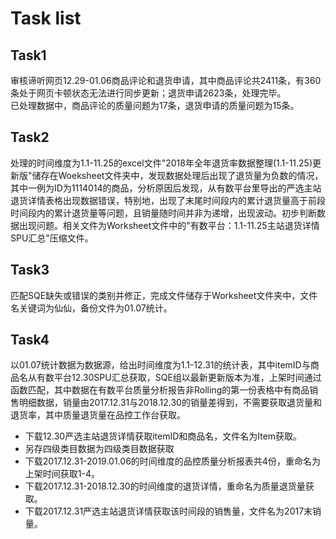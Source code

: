 # Task list
## Task1
审核谛听网页12.29-01.06商品评论和退货申请，其中商品评论共2411条，有360条处于网页卡顿状态无法进行同步更新；退货申请2623条，处理完毕。<br>
已处理数据中，商品评论的质量问题为17条，退货申请的质量问题为15条。
## Task2
处理的时间维度为1.1-11.25的excel文件"2018年全年退货率数据整理(1.1-11.25)更新版"储存在Woeksheet文件夹中，发现数据处理后出现了退货量为负数的情况，其中一例为ID为1114014的商品，分析原因后发现，从有数平台里导出的严选主站退货详情表格出现数据错误，特别地，出现了末尾时间段内的累计退货量高于前段时间段内的累计退货量等问题，且销量随时间并非为递增，出现波动。初步判断数据出现问题。相关文件为Worksheet文件中的"有数平台：1.1-11.25主站退货详情SPU汇总"压缩文件。
## Task3
匹配SQE缺失或错误的类别并修正，完成文件储存于Worksheet文件夹中，文件名关键词为仙仙，备份文件为01.07统计。
## Task4
以01.07统计数据为数据源，给出时间维度为1.1-12.31的统计表，其中itemID与商品名从有数平台12.30SPU汇总获取，SQE组以最新更新版本为准，上架时间通过函数匹配，其中数据在有数平台质量分析报告非Rolling的第一份表格中有商品销售明细数据，销量由2017.12.31与2018.12.30的销量差得到，不需要获取退货量和退货率，其中质量退货量在品控工作台获取。<br>
- 下载12.30严选主站退货详情获取itemID和商品名，文件名为Item获取。
- 另存四级类目数据为四级类目数据获取
- 下载2017.12.31-2019.01.06的时间维度的品控质量分析报表共4份，重命名为上架时间获取1-4。
- 下载2017.12.31-2018.12.30的时间维度的退货详情，重命名为质量退货量获取。
- 下载2017.12.31严选主站退货详情获取该时间段的销售量，文件名为2017末销量。
